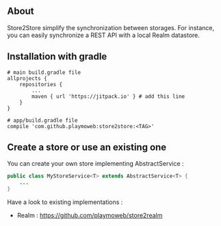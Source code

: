 ## About

Store2Store simplify the synchronization between storages. For instance, you can easily synchronize a REST API with a local Realm datastore.

## Installation with gradle

```
# main build.gradle file
allprojects {
    repositories {
        ...
        maven { url 'https://jitpack.io' } # add this line
    }
}
```

```
# app/build.gradle file
compile 'com.github.playmoweb:store2store:<TAG>'
```


## Create a store or use an existing one

You can create your own store implementing AbstractService : 

```java
public class MyStoreService<T> extends AbstractService<T> {
    ...
}
```

Have a look to existing implementations  : 

- Realm : https://github.com/playmoweb/store2realm



